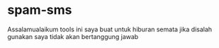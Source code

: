 # spam-sms
Assalamualaikum tools ini saya buat untuk hiburan semata jika disalah gunakan saya tidak akan bertanggung jawab 
